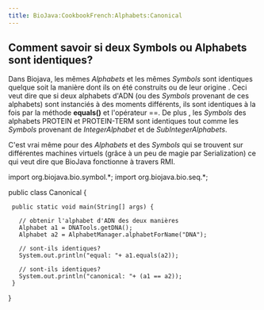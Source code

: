 ```yaml
---
title: BioJava:CookbookFrench:Alphabets:Canonical
---
```


Comment savoir si deux Symbols ou Alphabets sont identiques?
------------------------------------------------------------

Dans Biojava, les mêmes *Alphabets* et les mêmes *Symbols* sont
identiques quelque soit la manière dont ils on été construits ou de leur
origine . Ceci veut dire que si deux alphabets d'ADN (ou des *Symbols*
provenant de ces alphabets) sont instanciés à des moments différents,
ils sont identiques à la fois par la méthode **equals()** et l'opérateur
==. De plus , les *Symbols* des alphabets PROTEIN et PROTEIN-TERM sont
identiques tout comme les *Symbols* provenant de *IntegerAlphabet* et de
*SubIntegerAlphabets*.

C'est vrai même pour des *Alphabets* et des *Symbols* qui se trouvent
sur différentes machines virtuels (grâce à un peu de magie par
Serialization) ce qui veut dire que BioJava fonctionne à travers RMI.

<java> import org.biojava.bio.symbol.\*; import org.biojava.bio.seq.\*;

public class Canonical {

` public static void main(String[] args) {`

`   // obtenir l'alphabet d'ADN des deux manières`  
`   Alphabet a1 = DNATools.getDNA();`  
`   Alphabet a2 = AlphabetManager.alphabetForName("DNA");`

`   // sont-ils identiques?`  
`   System.out.println("equal: "+ a1.equals(a2));`

`   // sont-ils identiques?`  
`   System.out.println("canonical: "+ (a1 == a2));`  
` }`

} </java>
